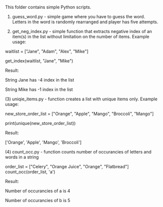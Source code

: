 This folder contains simple Python scripts.

1) guess_word.py - simple game where you have to guess the word. Letters in the word is randomly rearranged and player has five attempts.

2) get_neg_index.py - simple function that extracts negative index of an item(s) in the list without limitation on the number of items. Example usage:

waitlist = ["Jane", "Adam", "Alex", "Mike"]

get_index(waitlist, "Jane", "Mike")

Result:

String Jane has -4 index in the list

String Mike has -1 index in the list

(3) uniqie_items.py - function creates a list with unique items only. Example usage:

new_store_order_list = ["Orange", "Apple", "Mango", "Broccoli", "Mango"]

print(unique(new_store_order_list))

Result:

['Orange', 'Apple', 'Mango', 'Broccoli']

(4) count_occ.py - function counts number of occurancies of letters and words in a string

order_list = ["Celery", "Orange Juice", "Orange", "Flatbread"]
count_occ(order_list, 'a')

Result:

Number of occurancies of a is 4

Number of occurancies of b is 5

